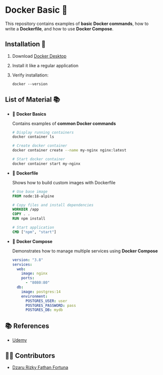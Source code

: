 # Docker Basic 🐳

This repository contains examples of **basic Docker commands**, how to write a **Dockerfile**, and how to use **Docker Compose**.


## Installation 🔧

1. Download [Docker Desktop](https://www.docker.com/get-started)
2. Install it like a regular application
3. Verify installation:

   ```
   docker --version
   ```


## List of Material 📚

* 📘 **Docker Basics**

  Contains examples of **common Docker commands**

  ```bash
  # Display running containers
  docker container ls

  # Create docker container
  docker container create --name my-nginx nginx:latest

  # Start docker container
  docker container start my-nginx
  ```
  
* 📗 **Dockerfile** 

  Shows how to build custom images with Dockerfile

  ```dockerfile
  # Use base image
  FROM node:18-alpine

  # Copy files and install dependencies
  WORKDIR /app
  COPY . .
  RUN npm install

  # Start application
  CMD ["npm", "start"]
  ```
  
* 📙 **Docker Compose**

  Demonstrates how to manage multiple services using **Docker Compose**

  ```yaml
  version: "3.8"
  services:
    web:
      image: nginx
      ports:
        - "8080:80"
    db:
      image: postgres:14
      environment:
        POSTGRES_USER: user
        POSTGRES_PASSWORD: pass
        POSTGRES_DB: mydb
  ```

## 📚 References
* [Udemy](https://www.udemy.com/course/docker-pemula)


## 👨‍💻 Contributors
* [Dzaru Rizky Fathan Fortuna](https://www.linkedin.com/in/dzarurizky)
